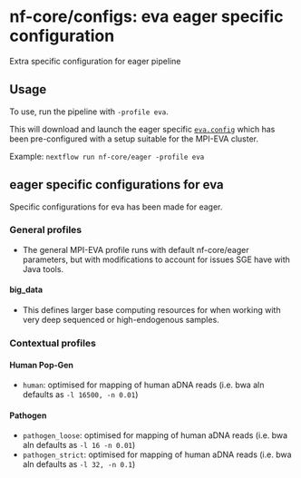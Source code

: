 # nf-core/configs: eva eager specific configuration

Extra specific configuration for eager pipeline

## Usage

To use, run the pipeline with `-profile eva`.

This will download and launch the eager specific [`eva.config`](../../../conf/pipeline/eager/eva.config) which has been pre-configured with a setup suitable for the MPI-EVA cluster.

Example: `nextflow run nf-core/eager -profile eva`

## eager specific configurations for eva

Specific configurations for eva has been made for eager.

### General profiles

- The general MPI-EVA profile runs with default nf-core/eager parameters, but with modifications to account for issues SGE have with Java tools.

#### big_data

- This defines larger base computing resources for when working with very deep sequenced or high-endogenous samples.

### Contextual profiles

#### Human Pop-Gen

- `human`: optimised for mapping of human aDNA reads (i.e. bwa aln defaults as `-l 16500, -n 0.01`)

#### Pathogen

- `pathogen_loose`: optimised for mapping of human aDNA reads (i.e. bwa aln defaults as `-l 16 -n 0.01`)
- `pathogen_strict`: optimised for mapping of human aDNA reads (i.e. bwa aln defaults as `-l 32, -n 0.1`)